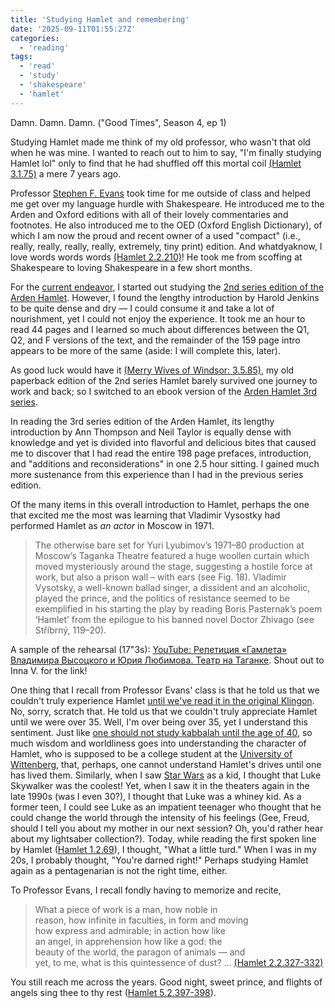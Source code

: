 ```yaml
---
title: 'Studying Hamlet and remembering'
date: '2025-09-11T01:55:27Z'
categories:
  - 'reading'
tags:
  - 'read'
  - 'study'
  - 'shakespeare'
  - 'hamlet'
---
```


Damn. Damn. Damn. ("Good Times", Season 4, ep 1)

Studying Hamlet made me think of my old professor, who wasn't that old when he was mine. I wanted to reach out to him to say, "I'm finally studying Hamlet lol" only to find that he had shuffled off this mortal coil [(Hamlet 3.1.75)](https://www.folger.edu/explore/shakespeares-works/hamlet/read/3/1/#line-3.1.75) a mere 7 years ago.

Professor [Stephen F. Evans](https://obituaries.ljworld.com/us/obituaries/ljworld/name/stephen-evans-obituary?id=12131253) took time for me outside of class and helped me get over my language hurdle with Shakespeare. He introduced me to the Arden and Oxford editions with all of their lovely commentaries and footnotes. He also introduced me to the OED (Oxford English Dictionary), of which I am now the proud and recent owner of a used "compact" (i.e., really, really, really, really, extremely, tiny print) edition. And whatdyaknow, I love words words words [(Hamlet 2.2.210)](https://www.folger.edu/explore/shakespeares-works/hamlet/read/2/2/#line-2.2.210)! He took me from scoffing at Shakespeare to loving Shakespeare in a few short months.

For the [current endeavor](/blog/2025-09-07-shakespeare-in-planning/), I started out studying the [2nd series edition of the Arden Hamlet](https://www.abebooks.com/9781903436677/Hamlet-Arden-Shakespeare-Second-Series-1903436672/plp). However, I found the lengthy introduction by Harold Jenkins to be quite dense and dry — I could consume it and take a lot of nourishment, yet I could not enjoy the experience. It took me an hour to read 44 pages and I learned so much about differences between the Q1, Q2, and F versions of the text, and the remainder of the 159 page intro appears to be more of the same (aside: I will complete this, later).

As good luck would have it [(Merry Wives of Windsor: 3.5.85)](https://www.folger.edu/explore/shakespeares-works/the-merry-wives-of-windsor/read/3/5/#line-3.5.85), my old paperback edition of the 2nd series Hamlet barely survived one journey to work and back; so I switched to an ebook version of the [Arden Hamlet 3rd series](https://www.bloomsbury.com/us/hamlet-9781472518385/). 

In reading the 3rd series edition of the Arden Hamlet, its lengthy introduction by Ann Thompson and Neil Taylor is equally dense with knowledge and yet is divided into flavorful and delicious bites that caused me to discover that I had read the entire 198 page prefaces, introduction, and "additions and reconsiderations" in one 2.5 hour sitting. I gained much more sustenance from this experience than I had in the previous series edition.

Of the many items in this overall introduction to Hamlet, perhaps the one that excited me the most was learning that Vladimir Vysostky had performed Hamlet as _an actor_ in Moscow in 1971.

> The otherwise bare set for Yuri Lyubimov’s 1971–80 production at Moscow’s Taganka Theatre featured a huge woollen curtain which moved mysteriously around the stage, suggesting a hostile force at work, but also a prison wall – with ears (see Fig. 18). Vladimir Vysotsky, a well-known ballad singer, a dissident and an alcoholic, played the prince, and the politics of resistance seemed to be exemplified in his starting the play by reading Boris Pasternak’s poem ‘Hamlet’ from the epilogue to his banned novel Doctor Zhivago (see Stříbrný, 119–20).

A sample of the rehearsal (17"3s): [YouTube: Репетиция «Гамлета» Владимира Высоцкого и Юрия Любимова. Театр на Таганке](https://youtu.be/s056I-jPq5g?si=6ks4zL_ZuZQ3wl8m). Shout out to Inna V. for the link!

One thing that I recall from Professor Evans' class is that he told us that we couldn't truly experience Hamlet [until we've read it in the original Klingon](https://www.folger.edu/blogs/shakespeare-and-beyond/shakespeare-klingon-star-trek/). No, sorry, scratch that. He told us that we couldn't truly appreciate Hamlet until we were over 35. Well, I'm over being over 35, yet I understand this sentiment. Just like [one should not study kabbalah until the age of 40](https://www.myjewishlearning.com/article/ask-the-expert-do-i-have-to-be-40-to-study-kabbalah/), so much wisdom and worldliness goes into understanding the character of Hamlet, who is supposed to be a college student at the [University of Wittenberg](https://en.wikipedia.org/wiki/Martin_Luther_University_Halle-Wittenberg), that, perhaps, one cannot understand Hamlet's drives until one has lived them. Similarly, when I saw [Star Wars](https://en.wikipedia.org/wiki/Star_Wars_(film)) as a kid, I thought that Luke Skywalker was the coolest! Yet, when I saw it in the theaters again in the late 1990s (was I even 30?), I thought that Luke was a whiney kid. As a former teen, I could see Luke as an impatient teenager who thought that he could change the world through the intensity of his feelings (Gee, Freud, should I tell you about my mother in our next session? Oh, you'd rather hear about my lightsaber collection?). Today, while reading the first spoken line by Hamlet ([Hamlet 1.2.69](https://www.folger.edu/explore/shakespeares-works/hamlet/read/1/2/#line-1.2.69)), I thought, "What a little turd." When I was in my 20s, I probably thought, "You're darned right!" Perhaps studying Hamlet again as a pentagenarian is not the right time, either.

To Professor Evans, I recall fondly having to memorize and recite,

> What a piece of work is a man, how noble in \
> reason, how infinite in faculties, in form and moving \
> how express and admirable; in action how like \
> an angel, in apprehension how like a god: the \
> beauty of the world, the paragon of animals — and \
> yet, to me, what is this quintessence of dust? ... [(Hamlet 2.2.327-332)](https://www.folger.edu/explore/shakespeares-works/hamlet/read/2/2/#line-2.2.327)

You still reach me across the years. Good night, sweet prince, and flights of angels sing thee to thy rest ([Hamlet 5.2.397-398](https://www.folger.edu/explore/shakespeares-works/hamlet/read/5/2#line-5.2.397)).